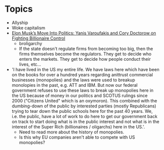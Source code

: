 # Topics
- Allyship
- Woke capitalism
- [Elon Musk’s Move Into Politics: Yanis Varoufakis and Cory Doctorow on Fighting Billionaire Control](https://youtu.be/I0kvjNh7czM)
  - broligarchy
  - If the state doesn't regulate firms from becoming too big, then the firms themselves become the regulators. They get to decide who enters the markets. They get to decide how people conduct their lives, etc...
- 'I have lived in the US my entire life.  We have laws here which have been on the books for over a hundred years regarding anittrust commercial businesses (monopolies) and the laws were used to breakup monolopies in the past, e.g. ATT and IBM.  But now our federal government refuses to use these laws to break up monopolies here in the US because of money in our politics and SCOTUS rulings since 2000 ("Citizens United" which is an oxymoron).  This combined with the dumbing-down of the public by interested parties (mostly Republicans) trying to tear down the public schools here for the past 40 years.  We, i.e. the public, have a lot of work to do here to get our government back on track to start doing what is in the public interest and not what is in the interest of the Super Rich (billionaires / oligarchs)  here in the US.'.
  - Need to read more about the history of monopolies.
  - Is this why EU companies aren't able to compete with US monopolies?

